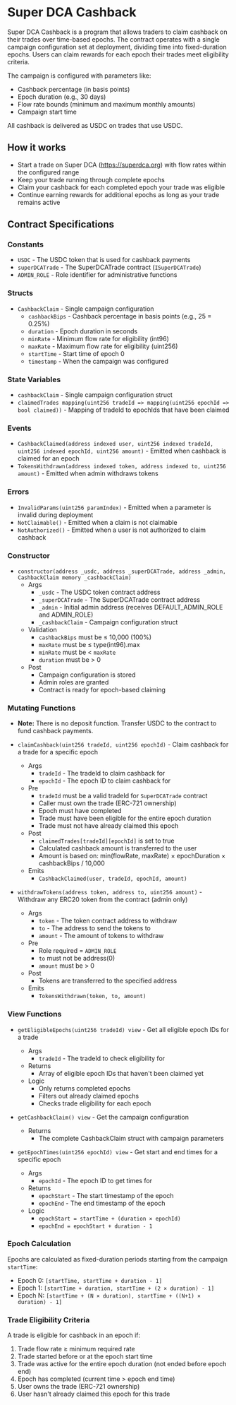 # Super DCA Cashback

Super DCA Cashback is a program that allows traders to claim cashback on their trades over time-based epochs. The contract operates with a single campaign configuration set at deployment, dividing time into fixed-duration epochs. Users can claim rewards for each epoch their trades meet eligibility criteria.

The campaign is configured with parameters like:
- Cashback percentage (in basis points)
- Epoch duration (e.g., 30 days)
- Flow rate bounds (minimum and maximum monthly amounts)
- Campaign start time

All cashback is delivered as USDC on trades that use USDC.

## How it works
- Start a trade on Super DCA (https://superdca.org) with flow rates within the configured range
- Keep your trade running through complete epochs
- Claim your cashback for each completed epoch your trade was eligible
- Continue earning rewards for additional epochs as long as your trade remains active

## Contract Specifications

### Constants
- `USDC` - The USDC token that is used for cashback payments
- `superDCATrade` - The SuperDCATrade contract (`ISuperDCATrade`)
- `ADMIN_ROLE` - Role identifier for administrative functions

### Structs
- `CashbackClaim` - Single campaign configuration
    - `cashbackBips` - Cashback percentage in basis points (e.g., 25 = 0.25%)
    - `duration` - Epoch duration in seconds
    - `minRate` - Minimum flow rate for eligibility (int96)
    - `maxRate` - Maximum flow rate for eligibility (uint256)
    - `startTime` - Start time of epoch 0
    - `timestamp` - When the campaign was configured

### State Variables
- `cashbackClaim` - Single campaign configuration struct
- `claimedTrades mapping(uint256 tradeId => mapping(uint256 epochId => bool claimed))` - Mapping of tradeId to epochIds that have been claimed

### Events
- `CashbackClaimed(address indexed user, uint256 indexed tradeId, uint256 indexed epochId, uint256 amount)` - Emitted when cashback is claimed for an epoch
- `TokensWithdrawn(address indexed token, address indexed to, uint256 amount)` - Emitted when admin withdraws tokens

### Errors
- `InvalidParams(uint256 paramIndex)` - Emitted when a parameter is invalid during deployment
- `NotClaimable()` - Emitted when a claim is not claimable
- `NotAuthorized()` - Emitted when a user is not authorized to claim cashback

### Constructor
- `constructor(address _usdc, address _superDCATrade, address _admin, CashbackClaim memory _cashbackClaim)`
    - Args
        - `_usdc` - The USDC token contract address
        - `_superDCATrade` - The SuperDCATrade contract address
        - `_admin` - Initial admin address (receives DEFAULT_ADMIN_ROLE and ADMIN_ROLE)
        - `_cashbackClaim` - Campaign configuration struct
    - Validation
        - `cashbackBips` must be ≤ 10,000 (100%)
        - `maxRate` must be ≤ type(int96).max
        - `minRate` must be < `maxRate`
        - `duration` must be > 0
    - Post
        - Campaign configuration is stored
        - Admin roles are granted
        - Contract is ready for epoch-based claiming

### Mutating Functions
- **Note:** There is no deposit function. Transfer USDC to the contract to fund cashback payments.

- `claimCashback(uint256 tradeId, uint256 epochId)` - Claim cashback for a trade for a specific epoch
    - Args
        - `tradeId` - The tradeId to claim cashback for
        - `epochId` - The epoch ID to claim cashback for
    - Pre
        - `tradeId` must be a valid tradeId for `SuperDCATrade` contract
        - Caller must own the trade (ERC-721 ownership)
        - Epoch must have completed
        - Trade must have been eligible for the entire epoch duration
        - Trade must not have already claimed this epoch
    - Post
        - `claimedTrades[tradeId][epochId]` is set to true
        - Calculated cashback amount is transferred to the user
        - Amount is based on: min(flowRate, maxRate) × epochDuration × cashbackBips / 10,000
    - Emits
        - `CashbackClaimed(user, tradeId, epochId, amount)`

- `withdrawTokens(address token, address to, uint256 amount)` - Withdraw any ERC20 token from the contract (admin only)
    - Args
        - `token` - The token contract address to withdraw
        - `to` - The address to send the tokens to
        - `amount` - The amount of tokens to withdraw
    - Pre
        - Role required = `ADMIN_ROLE`
        - `to` must not be address(0)
        - `amount` must be > 0
    - Post
        - Tokens are transferred to the specified address
    - Emits
        - `TokensWithdrawn(token, to, amount)`

### View Functions
- `getEligibleEpochs(uint256 tradeId) view` - Get all eligible epoch IDs for a trade
    - Args
        - `tradeId` - The tradeId to check eligibility for
    - Returns
        - Array of eligible epoch IDs that haven't been claimed yet
    - Logic
        - Only returns completed epochs
        - Filters out already claimed epochs
        - Checks trade eligibility for each epoch

- `getCashbackClaim() view` - Get the campaign configuration
    - Returns
        - The complete CashbackClaim struct with campaign parameters

- `getEpochTimes(uint256 epochId) view` - Get start and end times for a specific epoch
    - Args
        - `epochId` - The epoch ID to get times for
    - Returns
        - `epochStart` - The start timestamp of the epoch
        - `epochEnd` - The end timestamp of the epoch
    - Logic
        - `epochStart = startTime + (duration × epochId)`
        - `epochEnd = epochStart + duration - 1`

### Epoch Calculation
Epochs are calculated as fixed-duration periods starting from the campaign `startTime`:
- Epoch 0: `[startTime, startTime + duration - 1]`
- Epoch 1: `[startTime + duration, startTime + (2 × duration) - 1]`
- Epoch N: `[startTime + (N × duration), startTime + ((N+1) × duration) - 1]`

### Trade Eligibility Criteria
A trade is eligible for cashback in an epoch if:
1. Trade flow rate ≥ minimum required rate
2. Trade started before or at the epoch start time
3. Trade was active for the entire epoch duration (not ended before epoch end)
4. Epoch has completed (current time > epoch end time)
5. User owns the trade (ERC-721 ownership)
6. User hasn't already claimed this epoch for this trade